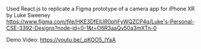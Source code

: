 Used React.js to replicate a Figma prototype of a camera app for iPhone XR by Luke Sweeney https://www.figma.com/file/HKE3DfElUR0phFyWQZCP4q/Luke's-Personal-CSE-3392-Designs?node-id=0-1&t=O6R3aaQv50a3mXTn-0 

Demo Video: https://youtu.be/_pKOO5_lYaA  


